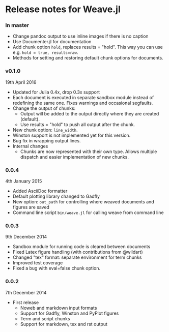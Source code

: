 
# Release notes for Weave.jl

### In master

* Change pandoc output to use inline images if there is no caption
* Use Documenter.jl for documentation
* Add chunk option `hold`, replaces results = "hold". This way you can use e.g. `hold = true, results=raw`.
* Methods for setting and restoring default chunk options for documents.

### v0.1.0

19th April 2016

* Updated for Julia 0.4x, drop 0.3x support
* Each document is executed in separate sandbox module instead of redefining the same one. Fixes warnings and occasional segfaults.
* Change the output of chunks:
  - Output will be added to the output directly where they are created (default).
  - Use results = "hold" to push all output after the chunk.
* New chunk option: `line_width`.
* Winston support is not implemented yet for this version.
* Bug fix in wrapping output lines.
* Internal changes
    - Chunks are now represented with their own type. Allows multiple dispatch
      and easier implementation of new chunks.

### 0.0.4

4th January 2015

* Added AsciiDoc formatter
* Default plotting library changed to Gadfly
* New option: `out_path` for controlling where weaved documents and figures are saved
* Command line script `bin/weave.jl` for calling weave from command line

### 0.0.3

9th December 2014

* Sandbox module for running code is cleared between documents
* Fixed Latex figure handling (with contributions from @wildart)
* Changed "tex" format: separate environment for term chunks
* Improved test coverage
* Fixed a bug with eval=false chunk option.


### 0.0.2

7th December 2014

* First release
    * Noweb and markdown input formats
    * Support for Gadfly, Winston and PyPlot figures
    * Term and script chunks
    * Support for markdown, tex and rst output
